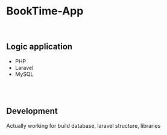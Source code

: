 # BookTime-App

<br>

## Logic application

- PHP
- Laravel
- MySQL

<br>
<br>

## Development

Actually working for build database, laravel structure, libraries